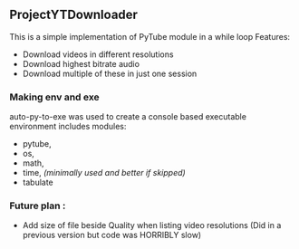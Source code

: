 ## ProjectYTDownloader
This is a simple implementation of PyTube module in a while loop
Features:

 - Download videos in different resolutions
 - Download highest bitrate audio
 - Download multiple of these in just one session
 
 ### Making env and exe
 
 auto-py-to-exe was used to create a console based executable
 environment includes modules:
  - pytube,
  - os,
  - math,
  - time, *(minimally used and better if skipped)*
  - tabulate
  
 ### Future plan :
 
 - Add size of file beside Quality when listing video resolutions (Did in a previous version but code was HORRIBLY slow)
 
 
